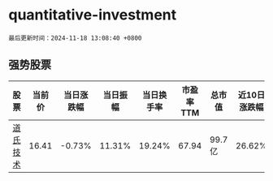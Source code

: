 # quantitative-investment

`最后更新时间：2024-11-18 13:08:40 +0800`

## 强势股票

|股票|当前价|当日涨跌幅|当日振幅|当日换手率|市盈率TTM|总市值|近10日涨跌幅|
|----|----|----|----|----|----|----|----|
|[道氏技术](https://xueqiu.com/S/SZ300409)|16.41|-0.73%|11.31%|19.24%|67.94|99.7亿|26.62%|
